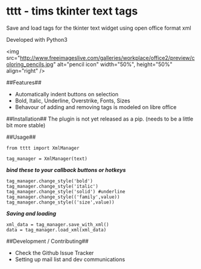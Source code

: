 tttt - tims tkinter text tags
===========

Save and load tags for the tkinter text widget using open office format xml

Developed with Python3

<img src="http://www.freeimageslive.com/galleries/workplace/office2/preview/coloring_pencils.jpg" alt="pencil icon" width="50%", height="50%" align="right" />


##Features##
* Automatically indent buttons on selection
* Bold, Italic, Underline, Overstrike, Fonts, Sizes
* Behavour of adding and removing tags is modeled on libre office

##Installation##
The plugin is not yet released as a pip. (needs to be a little bit more stable)

##Usage##

```
from tttt import XmlManager

tag_manager = XmlManager(text)
```
***bind these to your callback buttons or hotkeys***
```
tag_manager.change_style('bold') 
tag_manager.change_style('italic')
tag_manager.change_style('solid') #underline 
tag_manager.change_style(('family',value)) 
tag_manager.change_style(('size',value))
```
***Saving and loading***
```
xml_data = tag_manager.save_with_xml()
data = tag_manager.load_xml(xml_data)
```

##Development / Contributing##
* Check the Github Issue Tracker
* Setting up mail list and dev communications

